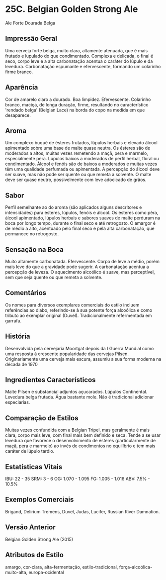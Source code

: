 # 25C. Belgian Golden Strong Ale
Ale Forte Dourada Belga

## Impressão Geral

Uma cerveja forte belga, muito clara, altamente atenuada, que é mais frutado e lupulado do que condimentado. Complexa e delicada, o final é seco, corpo leve e a alta carbonatação acentua o caráter do lúpulo e da levedura. Carbonatação espumante e efervescente, formando um colarinho firme branco.

## Aparência

Cor de amarelo claro a dourado. Boa limpidez. Efervescente. Colarinho branco, maciça, de longa duração, firme, resultando no característico 'rendado belga' (Belgian Lace) na borda do copo na medida em que desaparece.

## Aroma

Um complexo buquê de ésteres frutados, lúpulos herbais e elevado álcool apimentado sobre uma base de malte quase neutra. Os ésteres são de moderados a altos, muitas vezes remetendo a maçã, pera e marmelo, especialmente pera. Lúpulos baixos a moderados de perfil herbal, floral ou condimentado. Álcool e fenóis são de baixos a moderados e muitas vezes têm uma qualidade perfumada ou apimentada. A percepção do álcool deve ser suave, mas não pode ser quente ou que remeta a solvente. O malte deve ser quase neutro, possivelmente com leve adocicado de grãos.

## Sabor

Perfil semelhante ao do aroma (são aplicados alguns descritores e intensidades) para ésteres, lúpulos, fenóis e álcool. Os ésteres como pêra, álcool apimentado, lúpulos herbais e sabores suaves de malte perduram na boca por longo tempo, durante o final seco e até retrogosto. O amargor é de médio a alto, acentuado pelo final seco e pela alta carbonatação, que permanece no retrogosto.

## Sensação na Boca

Muito altamente carbonatada. Efervescente. Corpo de leve a médio, porém mais leve do que a gravidade pode sugerir. A carbonatação acentua a percepção de leveza. O aquecimento alcoólico é suave, mas perceptível, sem que seja quente ou que remeta a solvente.

## Comentários

Os nomes para diversos exemplares comerciais do estilo incluem referências ao diabo, referindo-se à sua potente força alcoólica e como tributo ao exemplar original (Duvel). Tradicionalmente refermentada em garrafa.

## História

Desenvolvida pela cervejaria Moortgat depois da I Guerra Mundial como uma resposta à crescente popularidade das cervejas Pilsen. Originariamente uma cerveja mais escura, assumiu a sua forma moderna na década de 1970

## Ingredientes Característicos

Malte Pilsen e substancial adjuntos açucarados. Lúpulos Continental. Levedura belga frutada. Água bastante mole. Não é tradicional adicionar especiarias.

## Comparação de Estilos

Muitas vezes confundida com a Belgian Tripel, mas geralmente é mais clara, corpo mais leve, com final mais bem definido e seca. Tende a se usar levedura que favorece o desenvolvimento de ésteres (particularmente de maçã, pera e marmelo) ao invés de condimentos no equilíbrio e tem mais caráter de lúpulo tardio.

## Estatísticas Vitais

IBU: 22 - 35
SRM: 3 - 6
OG: 1.070 - 1.095
FG: 1.005 - 1.016
ABV: 7.5% - 10.5%

## Exemplos Comerciais

Brigand, Delirium Tremens, Duvel, Judas, Lucifer, Russian River Damnation.

## Versão Anterior

Belgian Golden Strong Ale (2015)

## Atributos de Estilo

amargo, cor-clara, alta-fermentação, estilo-tradicional, força-alcoólica-muito-alta, europa-ocidental